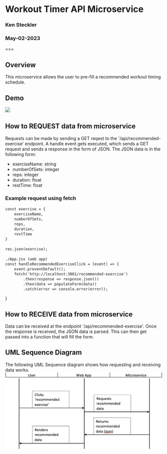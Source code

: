 # Workout Timer API Microservice
### Ken Steckler
### May-02-2023
===
## Overview
This microservice allows the user to pre-fill a recommended workout timing schedule.


## Demo
<img src="http://g.recordit.co/O4KETh9Ne5.gif" width=400>


## How to REQUEST data from microservice
Requests can be made by sending a GET reqest to the '/api/recommended-exercise' endpoint. A handle event gets executed, which sends a GET request and sends a response in the form of JSON. The JSON data is in the following form:
- exerciseName: string 
- numberOfSets: integer
- reps: integer
- duration: float
- restTime: float


### Example request using fetch
    const exercise = {
        exerciseName,
        numberOfSets, 
        reps,
        duration,
        restTime
    }

    res.json(exercise);

    ./App.jsx (web app)
    const handleRecommendedExerciseClick = (event) => {
        event.preventDefault();
        fetch('http://localhost:3001/recommended-exercise')
            .then(response => response.json())
            .then(data => populateForm(data))
            .catch(error => console.error(error));
  }


## How to RECEIVE data from microservice
Data can be received at the endpoint '/api/recommended-exercise'. Once the response is received, the JSON data is parsed. This can then get passed into a function that will fill the form.


## UML Sequence Diagram
The following UML Sequence diagram shows how requesting and receiving data works. 
<img src="./public/uml_diagram.png">